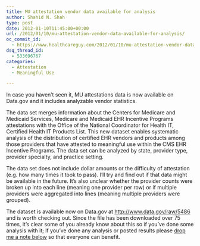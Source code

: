 ```yaml
---
title: MU attestation vendor data available for analysis
author: Shahid N. Shah
type: post
date: 2012-01-10T11:45:00+00:00
url: /2012/01/10/mu-attestation-vendor-data-available-for-analysis/
oc_commit_id:
  - https://www.healthcareguy.com/2012/01/10/mu-attestation-vendor-data-available-for-analysis/1478770779
dsq_thread_id:
  - 533696767
categories:
  - Attestation
  - Meaningful Use

---
```

In case you haven&#8217;t seen it, MU attestations data is now available on Data.gov and it includes analyzable vendor statistics.

The data set merges information about the Centers for Medicare and Medicaid Services, Medicare and Medicaid EHR Incentive Programs attestations with the Office of the National Coordinator for Health IT, Certified Health IT Products List. This new dataset enables systematic analysis of the distribution of certified EHR vendors and products among those providers that have attested to meaningful use within the CMS EHR Incentive Programs. The data set can be analyzed by state, provider type, provider specialty, and practice setting.

The data set does not include dollar amounts or the difficulty of attestation (e.g. how many times it took to pass). I’ll try and find out if that data might be available in the future. It’s also unclear whether the provider counts were broken up into each line (meaning one provider per row) or if multiple providers were aggregated into lines (meaning multiple providers were grouped).

The dataset is available now on Data.gov at <http://www.data.gov/raw/5486> and is worth checking out. Since the file has been downloaded over 75 times, it’s clear some of you already know about this so if you’ve done some analysis with it; if you&#8217;ve done any analysis or posted results please [drop me a note below][1] so that everyone can benefit.

 [1]: https://www.healthcareguy.com/2012/01/10/mu-attestation-vendor-data-available-for-analysis/